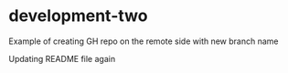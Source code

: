 # development-two
Example of creating GH repo on the remote side with new branch name

Updating README file again
